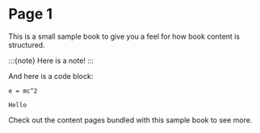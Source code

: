 # Page 1

This is a small sample book to give you a feel for how book content is
structured.

:::{note}
Here is a note!
:::

And here is a code block:

```
e = mc^2
```

`Hello`

Check out the content pages bundled with this sample book to see more.


